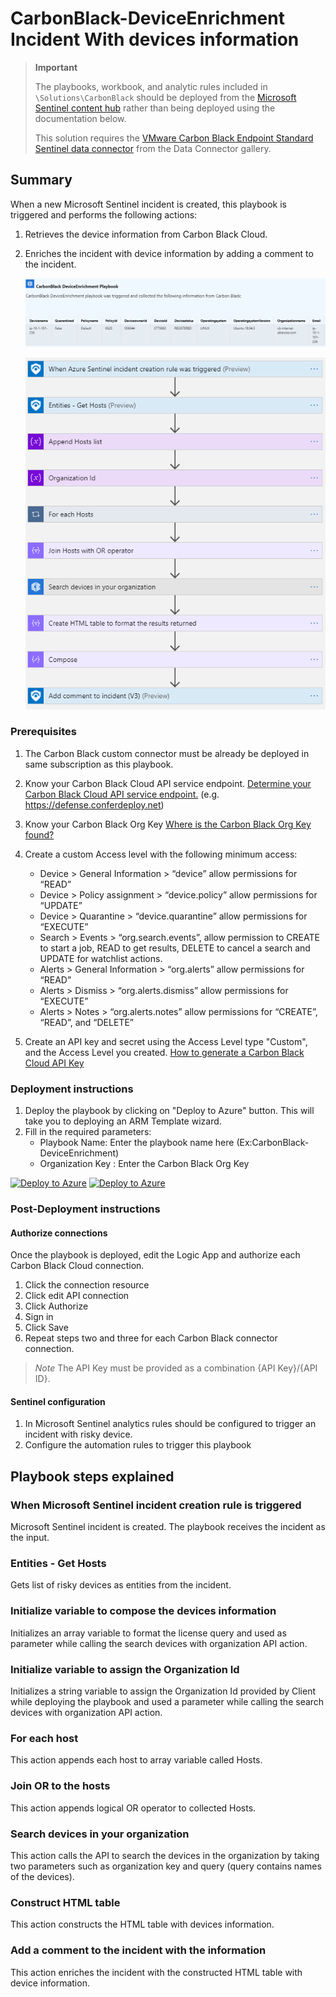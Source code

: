 # CarbonBlack-DeviceEnrichment Incident With devices information

> **Important**
>
> The playbooks, workbook, and analytic rules included in `\Solutions\CarbonBlack` should be deployed from the [Microsoft Sentinel content hub]('https://docs.microsoft.com/azure/sentinel/sentinel-solutions-deploy#install-or-update-a-solution') rather than being deployed using the documentation below.
>
> This solution requires the [VMware Carbon Black Endpoint Standard Sentinel data connector]('https://docs.microsoft.com/azure/sentinel/data-connectors-reference#vmware-carbon-black-endpoint-standard-preview') from the Data Connector gallery.
>


## Summary

 When a new Microsoft Sentinel incident is created, this playbook is triggered and performs the following actions:

 1. Retrieves the device information from Carbon Black Cloud.
 2. Enriches the incident with device information by adding a comment to the incident.

    ![Comment example](./images/IncidentComment.png)

    ![CarbonBlack-Enrich Incident With devices information](./images/designerOverviewLight.png)

### Prerequisites

1. The Carbon Black custom connector must be already be deployed in same subscription as this playbook.
2. Know your Carbon Black Cloud API service endpoint. [Determine your Carbon Black Cloud API service endpoint.](https://developer.carbonblack.com/reference/carbon-black-cloud/authentication/#building-your-base-urls) (e.g. https://defense.conferdeploy.net)
3. Know your Carbon Black Org Key [Where is the Carbon Black Org Key found?](https://community.carbonblack.com/t5/Knowledge-Base/Carbon-Black-Cloud-Where-is-the-Org-Key-Found/ta-p/80970)
4. Create a custom Access level with the following minimum access:

   * Device > General Information > “device” allow permissions for “READ”
   * Device > Policy assignment > “device.policy” allow permissions for “UPDATE”
   * Device > Quarantine > “device.quarantine” allow permissions for “EXECUTE”
   * Search > Events > “org.search.events”, allow permission to CREATE to start a job, READ to get results, DELETE to cancel a search and UPDATE for watchlist actions.
   * Alerts > General Information > “org.alerts” allow permissions for “READ”
   * Alerts > Dismiss > “org.alerts.dismiss” allow permissions for “EXECUTE”
   * Alerts > Notes > “org.alerts.notes” allow permissions for “CREATE”, “READ”, and “DELETE”
  
5. Create an API key and secret using the Access Level type "Custom", and the Access Level you created. [How to generate a Carbon Black Cloud API Key](https://developer.carbonblack.com/reference/carbon-black-cloud/authentication/#creating-an-api-key)

### Deployment instructions

1. Deploy the playbook by clicking on "Deploy to Azure" button. This will take you to deploying an ARM Template wizard.
2. Fill in the required parameters:
    * Playbook Name: Enter the playbook name here (Ex:CarbonBlack-DeviceEnrichment)
    * Organization Key : Enter the Carbon Black Org Key

[![Deploy to Azure](https://aka.ms/deploytoazurebutton)](https://portal.azure.com/#create/Microsoft.Template/uri/https%3A%2F%2Fraw.githubusercontent.com%2FAzure%2FAzure-Sentinel%2Fmaster%2FSolutions%2FCarbonBlack%2FPlaybooks%2FCarbonBlack-DeviceEnrichment%2Fazuredeploy.json) [![Deploy to Azure](https://aka.ms/deploytoazuregovbutton)](https://portal.azure.us/#create/Microsoft.Template/uri/https%3A%2F%2Fraw.githubusercontent.com%2FAzure%2FAzure-Sentinel%2Fmaster%2FSolutions%2FCarbonBlack%2FPlaybooks%2FCarbonBlack-DeviceEnrichment%2Fazuredeploy.json)

### Post-Deployment instructions

#### Authorize connections

Once the playbook is deployed, edit the Logic App and authorize each Carbon Black Cloud connection.

1. Click the connection resource
2. Click edit API connection
3. Click Authorize
4. Sign in
5. Click Save
6. Repeat steps two and three for each Carbon Black connector connection.

> *Note*
> The API Key must be provided as a combination {API Key}/{API ID}.

#### Sentinel configuration

1. In Microsoft Sentinel analytics rules should be configured to trigger an incident with risky device.
2. Configure the automation rules to trigger this playbook

## Playbook steps explained

### When Microsoft Sentinel incident creation rule is triggered

Microsoft Sentinel incident is created. The playbook receives the incident as the input.

### Entities - Get Hosts

Gets list of risky devices as entities from the incident.

### Initialize variable to compose the devices information

Initializes an array variable to format the license query and used as parameter while calling the search devices with organization API action.

### Initialize variable to assign the Organization Id

Initializes a string variable to assign the Organization Id provided by Client while deploying the playbook and used a parameter while calling the search devices with organization API action.

### For each host

This action appends each host to array variable called Hosts.

### Join OR to the hosts

This action appends logical OR operator to collected Hosts.

### Search devices in your organization

This action calls the API to search the devices in the organization by taking two parameters such as organization key and query (query contains names of the devices).

### Construct HTML table

This action constructs the HTML table with devices information.

### Add a comment to the incident with the information

This action enriches the incident with the constructed HTML table with device information.
